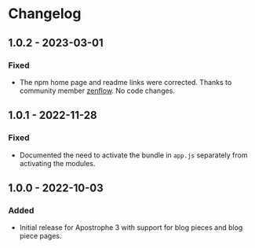 # Changelog

## 1.0.2 - 2023-03-01

### Fixed

- The npm home page and readme links were corrected. Thanks to community member [zenflow](https://github.com/zenflow). No code changes.
  
## 1.0.1 - 2022-11-28

### Fixed

- Documented the need to activate the bundle in `app.js` separately from activating the modules.

## 1.0.0 - 2022-10-03

### Added

- Initial release for Apostrophe 3 with support for blog pieces and blog piece pages.
